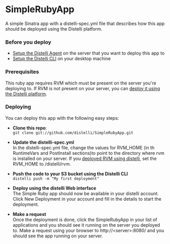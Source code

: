 SimpleRubyApp
==============

A simple Sinatra app with a distelli-spec.yml file that describes how this app should be deployed using the Distelli platform.

### Before you deploy
 - <a href="http://www.distelli.com/docs/setup.html">Setup the Distelli Agent</a> on the server that you want to deploy this app to
 - <a href="http://www.distelli.com/docs/setup-cli.html">Setup the Distelli CLI</a> on your desktop machine

### Prerequisites

This ruby app requires RVM which must be present on the server you're deploying to. If RVM is not present on your server, you can <a href="https://github.com/distelli/DistelliRVM">deploy it using the Distelli platform</a>.

### Deploying

You can deploy this app with the following easy steps:

 - **Clone this repo**: <br/>
    ``git clone git://github.com/distelli/SimpleRubyApp.git``

 - **Update the distelli-spec.yml** <br/>
    In the distelli-spec.yml file, change the values for RVM_HOME (in th RuntimeVars and PostInstall sections)to point to the directory where rvm is installed on your server. If you <a href="https://github.com/distelli/DistelliRVM">deployed RVM using distelli</a>, set the RVM_HOME to /distelli/rvm.

 - **Push the code to your S3 bucket using the Distelli CLI** <br/>
   ``distelli push -m "My first deployment"`` <br/>

 - **Deploy using the distelli Web interface** <br/>
   The Simple Ruby app should now be available in your distelli account. Click New Deployment in your account and fill in the details to start the deployment.

 - **Make a request** <br/>
   Once the deployment is done, click the SimpleRubyApp in your list of applications and you should see it running on the server you deployed to. Make a request using your browser to http://&lt;server&gt;:8080/ and you should see the app running on your server.
